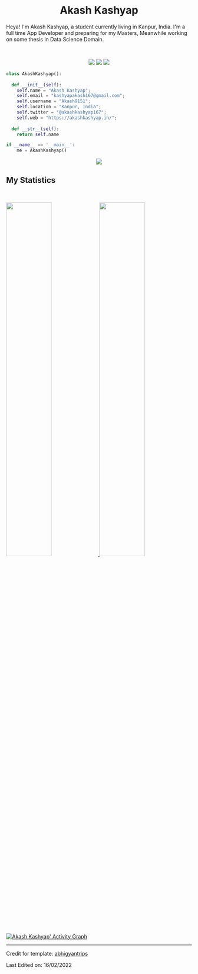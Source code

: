 <h1 align="center">
  <b>Akash Kashyap</b>
</h1>

Heya! I'm Akash Kashyap, a student currently living in Kanpur, India. I'm a full time App Developer and preparing for my Masters, Meanwhile working on some thesis in Data Science Domain.

<br>

<p>
<div align="center">
  <img src="https://img.shields.io/badge/-HTML-c58545?style=for-the-badge&logo=html5&logoColor=c58545&labelColor=282828">
  <img src="https://img.shields.io/badge/-CSS-d1a01f?style=for-the-badge&logo=css3&logoColor=d1a01f&labelColor=282828">
  <img src="https://img.shields.io/badge/-Python-98b982?style=for-the-badge&logo=python&logoColor=98b982&labelColor=282828">
</div>
</p>

```python
class AkashKashyap():
    
  def __init__(self):
    self.name = "Akash Kashyap";
    self.email = "kashyapakash167@gmail.com";
    self.username = "Akash9151";
    self.location = "Kanpur, India";
    self.twitter = "@akashkashyap167";
    self.web = "https://akashkashyap.in/";
  
  def __str__(self):
    return self.name

if __name__ == '__main__':
    me = AkashKashyap()
```

<div align="center">
  <a href="https://open.spotify.com/user/6s6pbtefezpookh8gwnkko15v">
    <img src="https://readme-spotify-tingz.vercel.app/api/now-playing">
  </a>
</div>

<!--
<div align="center">
  <a href="https://open.spotify.com/user/6s6pbtefezpookh8gwnkko15v">
    <img src="https://spotify-readme-theta-virid.vercel.app/api?scan=true&theme=dark" width="240px">
  </a>
</div>
-->

## My Statistics

<br/>
<p align="left">
  <a href="https://akashkashyap.in//">
  <img width="49.5%" src="https://github-readme-stats.vercel.app/api?username=Akash9151&show_icons=true&theme=gruvbox&hide_border=true" />
    <img width="49.5%" src="https://github-readme-streak-stats.herokuapp.com/?user=Akash9151&theme=gruvbox&hide_border=true" />
  </a>
</p>
<br>

[![Akash Kashyap' Activity Graph](https://activity-graph.herokuapp.com/graph?username=Akash9151&custom_title=Akash%Kashyap's%20Contribution%20Graph&theme=gruvbox&bg_color=282828&hide_border=true&line=d1a01f&point=c58545)](https://akashkashyap.in/)

------

Credit for template: [abhigyantrips](https://github.com/abhigyantrips)

Last Edited on: 16/02/2022
